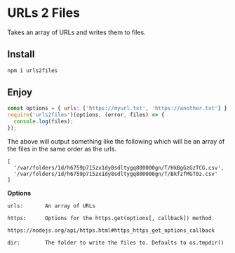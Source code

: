 # URLs 2 Files

Takes an array of URLs and writes them to files.

## Install

```sh
npm i urls2files
```

## Enjoy

```js
const options = { urls: ['https://myurl.txt', 'https://another.txt'] };
require('urls2files')(options, (error, files) => {
  console.log(files);
});
```

The above will output something like the following which will be an array of
the files in the same order as the urls.

```
[
  '/var/folders/1d/h6759p715zx1dy8sdltygq800000gn/T/HkBgGzGzTCG.csv',
  '/var/folders/1d/h6759p715zx1dy8sdltygq800000gn/T/BkfzfMGT0z.csv'
]
```

**Options**

```
urls:       An array of URLs

https:      Options for the https.get(options[, callback]) method.
            https://nodejs.org/api/https.html#https_https_get_options_callback

dir:        The folder to write the files to. Defaults to os.tmpdir()
```
